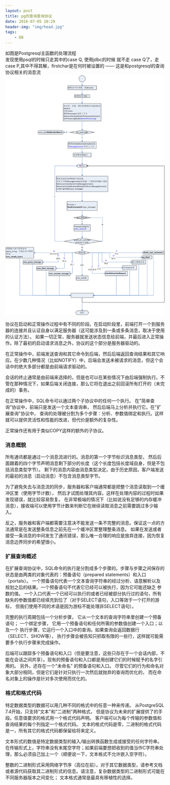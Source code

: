 ```yaml
---
layout: post
title: pg的查询查询协议
date: 2016-07-05 20:29
header-img: "img/head.jpg"
tags:
    - DB
---
```




如图是Postgresql主函数的处理流程  
发现使用psql的时候只走其中的case Q, 使用jdbc的时候 就不走 case Q了，走 case P,其中不得其解，firstchar是在何时被设置的 —— 这是和postgresql的查询协议相关的消息流
![postgresmain](/image/postgresMain.png)

协议在启动和正常操作过程中有不同的阶段。在启动阶段里，前端打开一个到服务器的连接并且认证自身以满足服务器（这可能涉及到一条或多条消息，取决于使用的认证方法）。 如果一切正常，服务器就发送状态信息给前端，并最后进入正常操作。除了最初的启动请求消息之外，协议的这个部分是服务器驱动的。

在正常操作中，前端发送查询和其它命令到后端，然后后端返回查询结果和其它响应。在少数几种情况（比如NOTIFY）中，后端会发送未被请求的消息，但这个会话中的绝大多部分都是由前端请求驱动的。

会话的终止通常是由前端来选择的，但是也可以在某些情况下由后端强制执行。不管在那种情况下，如果后端关闭连接，那么它将在退出之前回滚所有打开的（未完成的）事务。

在正常操作中，SQL命令可以通过两个子协议中的任何一个执行。 在"简单查询"协议中，前端只是发送一个文本查询串， 然后后端马上分析并执行它。在"扩展查询"协议中， 查询的处理被分割为多个步骤：分析、参数值绑定和执行。这样就可以提供灵活性和性能的改进，但代价是额外的复杂性。

正常操作还有用于类似COPY这样的额外的子协议。

### 消息概貌

所有通讯都是通过一个消息流进行的。消息的第一个字节标识消息类型， 然后后面跟着的四个字节声明消息剩下部分的长度（这个长度包括长度域自身，但是不包括消息类型字节）。 剩下的消息内容由消息类型决定。由于历史原因，客户端发送的最初的消息（启动消息）不包含消息类型字节。

为了避免失去与消息流的同步，服务器和客户端通常都是把整个消息读取到一个缓冲区里（使用字节计数）， 然后才试图处理其内容。这样在处理内容的过程时如果发现错误，就比较容易恢复。 在非常极端的情况下（比如说没有足够的内存缓冲消息），接收端可以使用字节计数来判断它在继续读取消息之前需要跳过多少输入。

反之，服务器和客户端都需要注意决不能发送一条不完整的消息。保证这一点的方法通常是在发送整条信息之前先在一个缓冲区里整理整条消息。 如果在发送或者接受一条消息的中间发生了通讯错误，那么唯一合理的响应是放弃连接，因为恢复消息边界同步的希望很小。

### 扩展查询概述

在扩展查询协议中，SQL命令的执行是分割成多个步骤的。步骤与步骤之间保存的状态是由两类的对象代表的：预备语句（prepared statements）和入口（portals）。 一个预备语句代表一个文本查询字符串的经过分析、语意解析以及规划之后的结果。一个预备语句不代表它已经可以被执行，因为它可能还缺乏 参数的值。 一个入口代表一个已经可以执行的或者已经被部分执行过的语句，所有缺失的参数值都已经填充到位了（对于SELECT语句，入口等效于一个打开的游标， 但我们使用不同的术语是因为游标不能处理非SELECT语句）。

完整的执行周期包括一个分析步骤， 它从一个文本的查询字符串里创建一个预备语句； 一个绑定步骤， 它用一个预备语句和任何所需的参数值创建一个入口；以及一个 执行步骤，它运行一个入口中的查询。如果查询会返回数据行（SELECT、SHOW等）， 执行步骤会被告知只抓取有限的一些行，这样就可能需要多个执行步骤来完成操作。

后端可以跟踪多个预备语句和入口（但是要注意，这些只存在于一个会话内部，不能在会话之间共享）。现有的预备语句和入口都是用创建它们的时候赋予的名字引用的。 另外，还存在一个"未命名" 的预备语句和入口。 尽管它们的行为和命名对象大部分相同，但是它们是针对只执行一次然后就抛弃的查询而优化的， 而在命名对象上的操作是针对多次使用而优化的。

### 格式和格式代码

特定数据类型的数据可以用几种不同的格式中的任意一种来传递。 从PostgreSQL 7.4开始，只支持"文本"和"二进制"两种格式， 但是协议为未来的扩展提供了的手段。任意值要求的格式用一个格式代码声明。 客户端可以为每个传输的参数值和查询结果的每个列指定一个格式代码。 文本的格式代码是零，二进制的格式代码是一，所有其它的格式代码都保留给将来定义。

文本形式的数值是特定数据类型的输入/输出转换函数生成或接受的任何字符串。在传输形式上，字符串没有末尾空字符；如果前端要想把收到的值当作C字符串处理，那么必须自己加上一个（顺便说一下，文本格式不允许嵌入空字符）。

整数的二进制形式采用网络字节序（高位在前）。对于其它数据类型，请参考文档或者源代码获取其二进制形式的信息。请注意，复杂数据类型的二进制形式可能在不同服务器版本之间变化； 文本格式通常是最具有移植性的选择。
